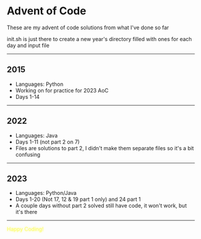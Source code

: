 # Advent of Code

These are my advent of code solutions from what I've done so far

init.sh is just there to create a new year's directory filled with ones for each day and input file

---


## 2015 
- Languages: Python
- Working on for practice for 2023 AoC
- Days 1-14
---

## 2022
- Languages: Java
- Days 1-11 (not part 2 on 7)
- Files are solutions to part 2, I didn't make them separate files so it's a bit confusing
---

## 2023 
- Languages: Python/Java
- Days 1-20 (Not 17, 12 & 19 part 1 only) and 24 part 1
- A couple days without part 2 solved still have code, it won't work, but it's there
---

<span style="color:#fdfd65;text-shadow:0 0 5px #fdfd65">Happy Coding!</span>
